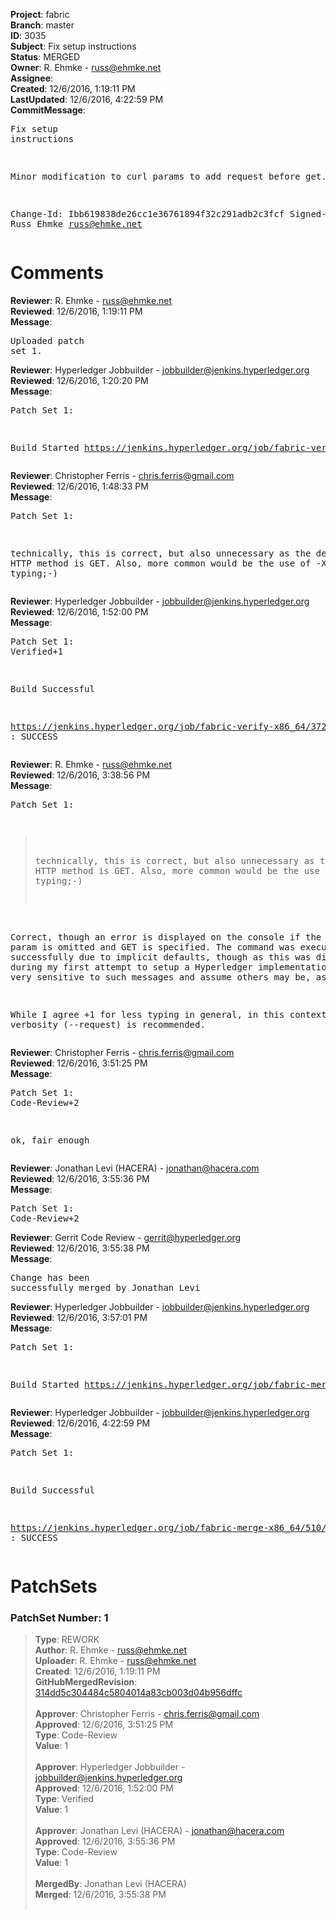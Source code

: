 <strong>Project</strong>: fabric<br><strong>Branch</strong>: master<br><strong>ID</strong>: 3035<br><strong>Subject</strong>: Fix setup instructions<br><strong>Status</strong>: MERGED<br><strong>Owner</strong>: R. Ehmke - russ@ehmke.net<br><strong>Assignee</strong>:<br><strong>Created</strong>: 12/6/2016, 1:19:11 PM<br><strong>LastUpdated</strong>: 12/6/2016, 4:22:59 PM<br><strong>CommitMessage</strong>:<br><pre>Fix setup instructions

Minor modification to curl params to add request before get.

Change-Id: Ibb619838de26cc1e36761894f32c291adb2c3fcf
Signed-off-by: Russ Ehmke <russ@ehmke.net>
</pre><h1>Comments</h1><strong>Reviewer</strong>: R. Ehmke - russ@ehmke.net<br><strong>Reviewed</strong>: 12/6/2016, 1:19:11 PM<br><strong>Message</strong>: <pre>Uploaded patch set 1.</pre><strong>Reviewer</strong>: Hyperledger Jobbuilder - jobbuilder@jenkins.hyperledger.org<br><strong>Reviewed</strong>: 12/6/2016, 1:20:20 PM<br><strong>Message</strong>: <pre>Patch Set 1:

Build Started https://jenkins.hyperledger.org/job/fabric-verify-x86_64/3723/</pre><strong>Reviewer</strong>: Christopher Ferris - chris.ferris@gmail.com<br><strong>Reviewed</strong>: 12/6/2016, 1:48:33 PM<br><strong>Message</strong>: <pre>Patch Set 1:

technically, this is correct, but also unnecessary as the default HTTP method is GET. Also, more common would be the use of -X (less typing;-)</pre><strong>Reviewer</strong>: Hyperledger Jobbuilder - jobbuilder@jenkins.hyperledger.org<br><strong>Reviewed</strong>: 12/6/2016, 1:52:00 PM<br><strong>Message</strong>: <pre>Patch Set 1: Verified+1

Build Successful 

https://jenkins.hyperledger.org/job/fabric-verify-x86_64/3723/ : SUCCESS</pre><strong>Reviewer</strong>: R. Ehmke - russ@ehmke.net<br><strong>Reviewed</strong>: 12/6/2016, 3:38:56 PM<br><strong>Message</strong>: <pre>Patch Set 1:

> technically, this is correct, but also unnecessary as the default HTTP method is GET. Also, more common would be the use of -X (less typing;-)

Correct, though an error is displayed on the console if the --request param is omitted and GET is specified.  The command was executing successfully due to implicit defaults, though as this was discovered during my first attempt to setup a Hyperledger implementation, I was very sensitive to such messages and assume others may be, as well. 

While I agree +1 for less typing in general, in this context verbosity (--request) is recommended.</pre><strong>Reviewer</strong>: Christopher Ferris - chris.ferris@gmail.com<br><strong>Reviewed</strong>: 12/6/2016, 3:51:25 PM<br><strong>Message</strong>: <pre>Patch Set 1: Code-Review+2

ok, fair enough</pre><strong>Reviewer</strong>: Jonathan Levi (HACERA) - jonathan@hacera.com<br><strong>Reviewed</strong>: 12/6/2016, 3:55:36 PM<br><strong>Message</strong>: <pre>Patch Set 1: Code-Review+2</pre><strong>Reviewer</strong>: Gerrit Code Review - gerrit@hyperledger.org<br><strong>Reviewed</strong>: 12/6/2016, 3:55:38 PM<br><strong>Message</strong>: <pre>Change has been successfully merged by Jonathan Levi</pre><strong>Reviewer</strong>: Hyperledger Jobbuilder - jobbuilder@jenkins.hyperledger.org<br><strong>Reviewed</strong>: 12/6/2016, 3:57:01 PM<br><strong>Message</strong>: <pre>Patch Set 1:

Build Started https://jenkins.hyperledger.org/job/fabric-merge-x86_64/510/</pre><strong>Reviewer</strong>: Hyperledger Jobbuilder - jobbuilder@jenkins.hyperledger.org<br><strong>Reviewed</strong>: 12/6/2016, 4:22:59 PM<br><strong>Message</strong>: <pre>Patch Set 1:

Build Successful 

https://jenkins.hyperledger.org/job/fabric-merge-x86_64/510/ : SUCCESS</pre><h1>PatchSets</h1><h3>PatchSet Number: 1</h3><blockquote><strong>Type</strong>: REWORK<br><strong>Author</strong>: R. Ehmke - russ@ehmke.net<br><strong>Uploader</strong>: R. Ehmke - russ@ehmke.net<br><strong>Created</strong>: 12/6/2016, 1:19:11 PM<br><strong>GitHubMergedRevision</strong>: [314dd5c304484c5804014a83cb003d04b956dffc](https://github.com/hyperledger-gerrit-archive/fabric/commit/314dd5c304484c5804014a83cb003d04b956dffc)<br><br><strong>Approver</strong>: Christopher Ferris - chris.ferris@gmail.com<br><strong>Approved</strong>: 12/6/2016, 3:51:25 PM<br><strong>Type</strong>: Code-Review<br><strong>Value</strong>: 1<br><br><strong>Approver</strong>: Hyperledger Jobbuilder - jobbuilder@jenkins.hyperledger.org<br><strong>Approved</strong>: 12/6/2016, 1:52:00 PM<br><strong>Type</strong>: Verified<br><strong>Value</strong>: 1<br><br><strong>Approver</strong>: Jonathan Levi (HACERA) - jonathan@hacera.com<br><strong>Approved</strong>: 12/6/2016, 3:55:36 PM<br><strong>Type</strong>: Code-Review<br><strong>Value</strong>: 1<br><br><strong>MergedBy</strong>: Jonathan Levi (HACERA)<br><strong>Merged</strong>: 12/6/2016, 3:55:38 PM<br><br></blockquote>